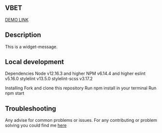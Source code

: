 ## VBET

[DEMO LINK](https://helenpetrovska.github.io/Widget-message/)

## Description
  This is a widget-message.

## Local development

  Dependencies
    Node v12.16.3 and higher
    NPM v6.14.4 and higher
    eslint v5.16.0
    stylelint v13.5.0
    stylelint-scss v3.17.2

  Installing
    Fork and clone this repository
    Run npm install in your terminal
    Run npm start

## Troubleshooting
  Any advise for common problems or issues. For any contributing or problem solving you could find me [here](https://github.com/HelenPetrovska)
